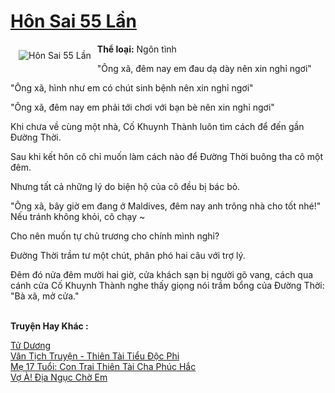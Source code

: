 <a href="https://utruyen.com/hon-sai-55-lan/12042/" title="Hôn Sai 55 Lần"><h1>Hôn Sai 55 Lần</h1></a><div style="display:table"><img align="right" style="float: left; padding: 10px;" src="https://utruyen.com/images/story/200x260/hon-sai-55-lan.jpg" alt="Hôn Sai 55 Lần"><b>Thể loại:</b> Ngôn tình<p></p>"Ông xã, đêm nay em đau dạ dày nên xin nghỉ ngơi"<p></p>"Ông xã, hình như em có chút sinh bệnh nên xin nghỉ ngơi"<p></p>"Ông xã, đêm nay em phải tới chơi với bạn bè nên xin nghỉ ngơi"<p></p>Khi chưa về cùng một nhà, Cố Khuynh Thành luôn tìm cách để đến gần Đường Thời.<p></p>Sau khi kết hôn cô chỉ muốn làm cách nào để Đường Thời buông tha cô một đêm.<p></p>Nhưng tất cả những lý do biện hộ của cô đều bị bác bỏ.<p></p>"Ông xã, bây giờ em đang ở Maldives, đêm nay anh trông nhà cho tốt nhé!" Nếu tránh không khỏi, cô chạy ~<p></p>Cho nên muốn tự chủ trương cho chính mình nghỉ?<p></p>Đường Thời trầm tư một chút, phân phó hai câu với trợ lý.<p></p>Đêm đó nửa đêm mười hai giờ, cửa khách sạn bị người gõ vang, cách qua cánh cửa Cố Khuynh Thành nghe thấy giọng nói trầm bổng của Đường Thời: "Bà xã, mở cửa."</div><p><br><b>Truyện Hay Khác :</b></p><a href="https://utruyen.com/tu-duong/17544/" alt="Tử Dương">Tử Dương</a><br/><a href="https://github.com/quanluxury/truyenhot/tree/master/truyenhay/16320/" alt="Vân Tịch Truyện - Thiên Tài Tiểu Độc Phi">Vân Tịch Truyện - Thiên Tài Tiểu Độc Phi</a><br/><a href="https://github.com/quanluxury/truyenhot/tree/master/truyenhay/11199/" alt="Mẹ 17 Tuổi: Con Trai Thiên Tài Cha Phúc Hắc">Mẹ 17 Tuổi: Con Trai Thiên Tài Cha Phúc Hắc</a><br/><a href="https://github.com/quanluxury/ngontinhhot/tree/master/truyenhay/18959/" alt="Vợ À! Địa Ngục Chờ Em">Vợ À! Địa Ngục Chờ Em</a><br/>